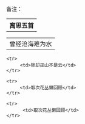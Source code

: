 备注：

<table>
    <tr>
        <th>离思五首</th>
    </tr> 
     
</table>

<table>
    <tr>
         <td>曾经沧海难为水</td>
     </tr> 
</table>
     
      
    <tr>
         <td>除却巫山不是云</td>
    </tr> 
    
    <tr>
         <td>取次花丛懒回顾</td>
    </tr>
    
    <tr>
          <td>取次花丛懒回顾</td>
    </tr> 